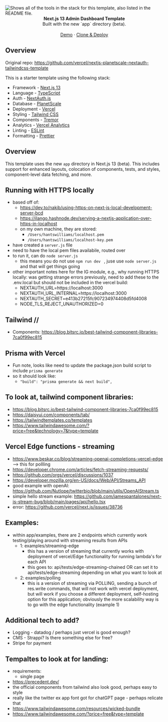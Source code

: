 <picture>
  <source media="(prefers-color-scheme: dark)" srcset="https://user-images.githubusercontent.com/9113740/201498864-2a900c64-d88f-4ed4-b5cf-770bcb57e1f5.png">
  <source media="(prefers-color-scheme: light)" srcset="https://user-images.githubusercontent.com/9113740/201498152-b171abb8-9225-487a-821c-6ff49ee48579.png">
  <img alt="Shows all of the tools in the stack for this template, also listed in the README file." src="https://user-images.githubusercontent.com/9113740/201498152-b171abb8-9225-487a-821c-6ff49ee48579.png">
</picture>

<div align="center"><strong>Next.js 13 Admin Dashboard Template</strong></div>
<div align="center">Built with the new `app` directory (beta).</div>
<br />
<div align="center">
<a href="http://admin-dash-template.vercel.sh/">Demo</a>
<span> · </span>
<a href="https://vercel.com/templates/next.js/admin-dashboard-tailwind-planetscale-react-nextjs">Clone & Deploy</a>
<span>
</div>

## Overview

Original repo: https://github.com/vercel/nextjs-planetscale-nextauth-tailwindcss-template

This is a starter template using the following stack:

- Framework - [Next.js 13](https://nextjs.org/13)
- Language - [TypeScript](https://www.typescriptlang.org)
- Auth - [NextAuth.js](https://next-auth.js.org)
- Database - [PlanetScale](https://planetscale.com)
- Deployment - [Vercel](https://vercel.com/docs/concepts/next.js/overview)
- Styling - [Tailwind CSS](https://tailwindcss.com)
- Components - [Tremor](https://www.tremor.so)
- Analytics - [Vercel Analytics](https://vercel.com/analytics)
- Linting - [ESLint](https://eslint.org)
- Formatting - [Prettier](https://prettier.io)

## Overview

This template uses the new `app` directory in Next.js 13 (beta). This includes support for enhanced layouts, colocation of components, tests, and styles, component-level data fetching, and more.

## Running with HTTPS locally 
- based off of: 
  - https://dev.to/nakib/using-https-on-next-js-local-development-server-bcd 
  - https://ilango.hashnode.dev/serving-a-nextjs-application-over-https-in-localhost 
  - on my own machine, they are stored: 
    - `/Users/hantswilliams/localhost.pem` 
    - `/Users/hantswilliams/localhost-key.pem`
- have created a `server.js` file
- need to have the local pem files availabile, routed over
- to run it, can do `node server.js` 
  - this means you do not use `npm run dev ` , juse use `node server.js` and that will get things going
- other important notes here for the IG module, e.g., why running HTTPS locally: was getting strange errors previously, need to add these to the .env.local but should not be included in the vercel build: 
  - NEXTAUTH_URL=https://localhost:3000
  - NEXTAUTH_URL_INTERNAL=https://localhost:3000
  - NEXTAUTH_SECRET=e413b27215fc907234974408d5fd4008 
  - NODE_TLS_REJECT_UNAUTHORIZED=0


## Tailwind //
- Components: https://blog.bitsrc.io/best-tailwind-component-libraries-7ca0f99ec815

## Prisma with Vercel 
- Fun note, looks like need to update the package.json build script to include `prisma generate` 
- so it should look like: 
  - ` "build": "prisma generate && next build", ` 

## To look at, tailwind component libraries: 
- https://blog.bitsrc.io/best-tailwind-component-libraries-7ca0f99ec815 
- https://daisyui.com/components/tab/ 
- https://tailwindtemplates.co/templates 
- https://www.tailwindawesome.com/?price=free&technology=7&type=template


## Vercel Edge functions - streaming 
- https://www.beskar.co/blog/streaming-openai-completions-vercel-edge --> this for pollling
- https://developer.chrome.com/articles/fetch-streaming-requests/ 
- https://github.com/orgs/vercel/discussions/1037
- https://developer.mozilla.org/en-US/docs/Web/API/Streams_API
- good example with openAI: https://github.com/Nutlope/twitterbio/blob/main/utils/OpenAIStream.ts 
- simple hello stream example: https://github.com/jamespantalones/next-js-stream-bug/blob/main/pages/api/hello.tsx 
- error: https://github.com/vercel/next.js/issues/38736 

## Examples: 
- within app/examples, there are 2 endpoints which currently work testing/playing around with streaming results from APIs
  - 1: examples/streaming-edge
    - this has a version of streaming that currently works with deployment of vercel/Edge functionality for running lambda's for each API 
    - this goes to: api/tests/edge-streaming-chained OR can set it to api/tests/edge-streaming depending on what you want to look at 
  - 2: examples/polling 
    - this is a version of streaming via POLLING, sending a bunch of res.write commands, that will not work with vercel deployment, but will work if you choose a different deployment, self-hosting option for this application; obviously the more scalability way is to go with the edge functionality (example 1)


## Additional tech to add? 
- Logging - datadog / perhaps just vercel is good enough? 
- CMS - Strappi? Is there something else for free? 
- Stripe for payment 


## Tempaltes to look at for landing: 
- requirements: 
  - single page 
- https://precedent.dev/ 
- the official components from tailwind also look good, perhaps easy to style 
- really like the twitter ex app font got for chatGPT page - perhaps relicate that 
- https://www.tailwindawesome.com/resources/wicked-bundle 
- https://www.tailwindawesome.com/?price=free&type=template 